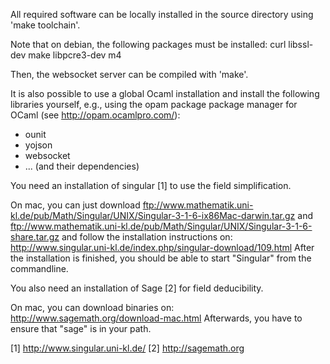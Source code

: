 All required software can be locally installed in
the source directory using 'make toolchain'.

Note that on debian, the following packages must
be installed:
  curl libssl-dev make libpcre3-dev m4

Then, the websocket server can be compiled
with 'make'.

It is also possible to use a global Ocaml
installation and install the following libraries
yourself, e.g., using the opam package package
manager for OCaml (see http://opam.ocamlpro.com/):
- ounit
- yojson
- websocket
- ... (and their dependencies)

You need an installation of singular [1] to use
the field simplification.

On mac, you can just download
  ftp://www.mathematik.uni-kl.de/pub/Math/Singular/UNIX/Singular-3-1-6-ix86Mac-darwin.tar.gz
and
  ftp://www.mathematik.uni-kl.de/pub/Math/Singular/UNIX/Singular-3-1-6-share.tar.gz
and follow the installation instructions on:
  http://www.singular.uni-kl.de/index.php/singular-download/109.html
After the installation is finished, you should be able to start "Singular"
from the commandline.

You also need an installation of Sage [2] for
field deducibility.

On mac, you can download binaries on:
  http://www.sagemath.org/download-mac.html
Afterwards, you have to ensure that "sage" is in
your path.

[1] http://www.singular.uni-kl.de/
[2] http://sagemath.org
